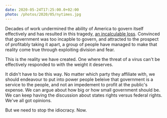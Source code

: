 ```yaml
---
date: 2020-05-24T17:25:00.0+02:00
photo: /photos/2020/05/nytimes.jpg
---
```


Decades of work undermined the ability of America to govern itself effectively and has resulted in this tragedy, [an incalculable loss](https://www.nytimes.com/interactive/2020/05/24/us/us-coronavirus-deaths-100000.html). Convinced that government was too incapble to govern, and attracted to the prospect of profitably taking it apart, a group of people have managed to make that reality come true through exploiting division and fear.

This is the reality we have created. One where the threat of a virus can't be effectively responded to with the weight it deserves. 

It didn't have to be this way. No matter which party they affiliate with, we should endeavour to put into power people beleive that government is a service to the people, and not an impedement to profit at the public's expense. We can argue about how big or how small government should be. We can keep having the discussion about states rights versus federal rights. We've all got opinions.

But we need to stop the idiocracy. Now.